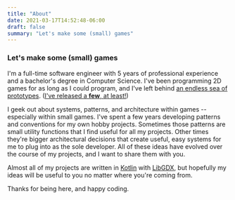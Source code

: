 ```yaml
---
title: "About"
date: 2021-03-17T14:52:48-06:00
draft: false
summary: "Let's make some (small) games"
---
```


### Let's make some (small) games

I'm a full-time software engineer with 5 years of professional experience and a bachelor's degree in Computer Science.  I've been programming 2D games for as long as I could program, and I've left behind [an endless sea of prototypes](https://makegames.tumblr.com/post/1136623767/finishing-a-game). ([I've released a **few**, at least!](https://grumpus.itch.io/))

I geek out about systems, patterns, and architecture within games -- especially within small games.  I've spent a few years developing patterns and conventions for my own hobby projects.  Sometimes those patterns are small utility functions that I find useful for all my projects.  Other times they're bigger architectural decisions that create useful, easy systems for me to plug into as the sole developer.  All of these ideas have evolved over the course of my projects, and I want to share them with you.

Almost all of my projects are written in [Kotlin](https://kotlinlang.org/) with [LibGDX](https://libgdx.com/), but hopefully my ideas will be useful to you no matter where you're coming from.

Thanks for being here, and happy coding.
